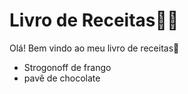# Livro de Receitas:man_cook:

Olá! Bem vindo ao meu livro de receitas:wave:

- Strogonoff de frango
- pavê de chocolate